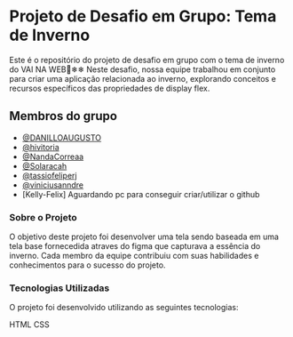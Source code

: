 # Projeto de Desafio em Grupo: Tema de Inverno
Este é o repositório do projeto de desafio em grupo com o tema de inverno do VAI NA WEB🥶❄❄
Neste desafio, nossa equipe trabalhou em conjunto para criar uma aplicação relacionada ao inverno, explorando conceitos e recursos específicos das propriedades de display flex.

## Membros do grupo

- [@DANILLOAUGUSTO](https://github.com/DANILLOAUGUSTO)
- [@hivitoria](https://github.com/hivitoria)
- [@NandaCorreaa](https://github.com/NandaCorreaa)
- [@Solaracah](https://github.com/Solaracah)
- [@tassiofeliperj](https://github.com/tassiofeliperj)
- [@viniciusanndre](https://github.com/viniciusanndre)
- [Kelly-Felix] Aguardando pc para conseguir criar/utilizar o github

### Sobre o Projeto
O objetivo deste projeto foi desenvolver uma tela sendo baseada em uma tela base fornecedida atraves do figma  que capturava a essência do inverno. Cada membro da equipe contribuiu com suas habilidades e conhecimentos para o sucesso do projeto.

### Tecnologias Utilizadas
O projeto foi desenvolvido utilizando as seguintes tecnologias:

HTML
CSS


